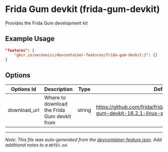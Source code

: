 
# Frida Gum devkit (frida-gum-devkit)

Provides the Frida Gum development kit

## Example Usage

```json
"features": {
    "ghcr.io/veronoicc/devcontainer-features/frida-gum-devkit:1": {}
}
```

## Options

| Options Id | Description | Type | Default Value |
|-----|-----|-----|-----|
| download_url | Where to download the Frida Gum devkit from | string | https://github.com/frida/frida/releases/download/16.2.1/frida-gum-devkit-16.2.1-linux-x86.tar.xz |



---

_Note: This file was auto-generated from the [devcontainer-feature.json](https://github.com/veronoicc/devcontainer-features/blob/main/src/frida-gum-devkit/devcontainer-feature.json).  Add additional notes to a `NOTES.md`._
